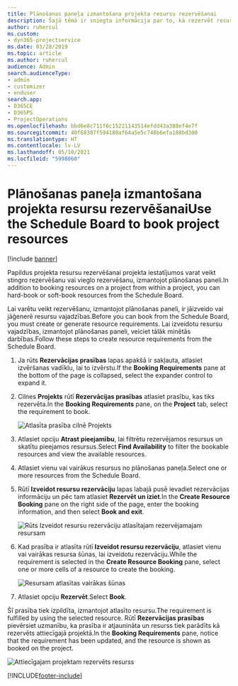 ```yaml
---
title: Plānošanas paneļa izmantošana projekta resursu rezervēšanai
description: Šajā tēmā ir sniegta informācija par to, kā rezervēt resursus.
author: ruhercul
ms.custom:
- dyn365-projectservice
ms.date: 03/28/2019
ms.topic: article
ms.author: ruhercul
audience: Admin
search.audienceType:
- admin
- customizer
- enduser
search.app:
- D365CE
- D365PS
- ProjectOperations
ms.openlocfilehash: bbd6e8c711f6c15221143514efdd43a388ef4e7f
ms.sourcegitcommit: 40f68387f594180af64a5e5c748b6efa188bd300
ms.translationtype: HT
ms.contentlocale: lv-LV
ms.lasthandoff: 05/10/2021
ms.locfileid: "5998060"
---
```

# <a name="use-the-schedule-board-to-book-project-resources"></a><span data-ttu-id="c9d74-103">Plānošanas paneļa izmantošana projekta resursu rezervēšanai</span><span class="sxs-lookup"><span data-stu-id="c9d74-103">Use the Schedule Board to book project resources</span></span>

[!include [banner](../includes/psa-now-project-operations.md)]

<span data-ttu-id="c9d74-104">Papildus projekta resursu rezervēšanai projekta iestatījumos varat veikt stingro rezervēšanu vai vieglo rezervēšanu, izmantojot plānošanas paneli.</span><span class="sxs-lookup"><span data-stu-id="c9d74-104">In addition to booking resources on a project from within a project, you can hard-book or soft-book resources from the Schedule Board.</span></span>

<span data-ttu-id="c9d74-105">Lai varētu veikt rezervēšanu, izmantojot plānošanas paneli, ir jāizveido vai jāģenerē resursu vajadzības.</span><span class="sxs-lookup"><span data-stu-id="c9d74-105">Before you can book from the Schedule Board, you must create or generate resource requirements.</span></span> <span data-ttu-id="c9d74-106">Lai izveidotu resursu vajadzības, izmantojot plānošanas paneli, veiciet tālāk minētās darbības.</span><span class="sxs-lookup"><span data-stu-id="c9d74-106">Follow these steps to create resource requirements from the Schedule Board.</span></span>

1. <span data-ttu-id="c9d74-107">Ja rūts **Rezervācijas prasības** lapas apakšā ir sakļauta, atlasiet izvēršanas vadīklu, lai to izvērstu.</span><span class="sxs-lookup"><span data-stu-id="c9d74-107">If the **Booking Requirements** pane at the bottom of the page is collapsed, select the expander control to expand it.</span></span>
2. <span data-ttu-id="c9d74-108">Cilnes **Projekts** rūtī **Rezervācijas prasības** atlasiet prasību, kas tiks rezervēta.</span><span class="sxs-lookup"><span data-stu-id="c9d74-108">In the **Booking Requirements** pane, on the **Project** tab, select the requirement to book.</span></span>

    ![Atlasīta prasība cilnē Projekts](media/Resource-Management-image73.png)

3. <span data-ttu-id="c9d74-110">Atlasiet opciju **Atrast pieejamību**, lai filtrētu rezervējamos resursus un skatītu pieejamos resursus.</span><span class="sxs-lookup"><span data-stu-id="c9d74-110">Select **Find Availability** to filter the bookable resources and view the available resources.</span></span> 
4. <span data-ttu-id="c9d74-111">Atlasiet vienu vai vairākus resursus no plānošanas paneļa.</span><span class="sxs-lookup"><span data-stu-id="c9d74-111">Select one or more resources from the Schedule Board.</span></span> 
5. <span data-ttu-id="c9d74-112">Rūtī **Izveidot resursu rezervāciju** lapas labajā pusē ievadiet rezervācijas informāciju un pēc tam atlasiet **Rezervēt un iziet**.</span><span class="sxs-lookup"><span data-stu-id="c9d74-112">In the **Create Resource Booking** pane on the right side of the page, enter the booking information, and then select **Book and exit**.</span></span>

    ![Rūts Izveidot resursu rezervāciju atlasītajam rezervējamajam resursam](media/Resource-Management-image74.png)

6. <span data-ttu-id="c9d74-114">Kad prasība ir atlasīta rūtī **Izveidot resursu rezervāciju**, atlasiet vienu vai vairākas resursa šūnas, lai izveidotu rezervāciju.</span><span class="sxs-lookup"><span data-stu-id="c9d74-114">While the requirement is selected in the **Create Resource Booking** pane, select one or more cells of a resource to create the booking.</span></span>

    ![Resursam atlasītas vairākas šūnas](media/Resource-Management-image75.png)

7. <span data-ttu-id="c9d74-116">Atlasiet opciju **Rezervēt**.</span><span class="sxs-lookup"><span data-stu-id="c9d74-116">Select **Book**.</span></span>

<span data-ttu-id="c9d74-117">Šī prasība tiek izpildīta, izmantojot atlasīto resursu.</span><span class="sxs-lookup"><span data-stu-id="c9d74-117">The requirement is fulfilled by using the selected resource.</span></span> <span data-ttu-id="c9d74-118">Rūtī **Rezervācijas prasības** pievērsiet uzmanību, ka prasība ir atjaunināta un resurss tiek parādīts kā rezervēts attiecīgajā projektā.</span><span class="sxs-lookup"><span data-stu-id="c9d74-118">In the **Booking Requirements** pane, notice that the requirement has been updated, and the resource is shown as booked on the project.</span></span>

![Attiecīgajam projektam rezervēts resurss](media/Resource-Management-image76.png)


[!INCLUDE[footer-include](../includes/footer-banner.md)]